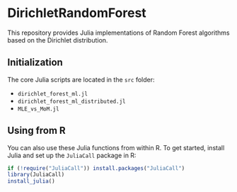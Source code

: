# DirichletRandomForest

This repository provides Julia implementations of Random Forest algorithms based on the Dirichlet distribution.

## Initialization

The core Julia scripts are located in the `src` folder:

- `dirichlet_forest_ml.jl`
- `dirichlet_forest_ml_distributed.jl`
- `MLE_vs_MoM.jl`

## Using from R

You can also use these Julia functions from within R. To get started, install Julia and set up the `JuliaCall` package in R:

```r
if (!require("JuliaCall")) install.packages("JuliaCall")
library(JuliaCall)
install_julia()
